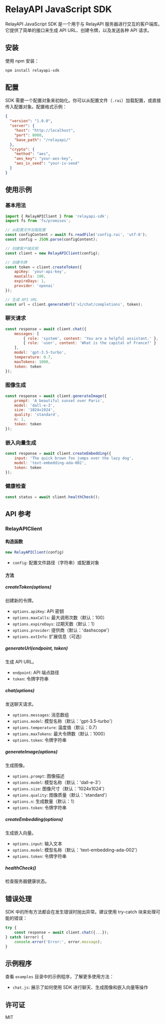 # RelayAPI JavaScript SDK

RelayAPI JavaScript SDK 是一个用于与 RelayAPI 服务器进行交互的客户端库。它提供了简单的接口来生成 API URL、创建令牌，以及发送各种 API 请求。

## 安装

使用 npm 安装：

```bash
npm install relayapi-sdk
```

## 配置

SDK 需要一个配置对象来初始化。你可以从配置文件（`.rai`）加载配置，或直接传入配置对象。配置格式示例：

```json
{
  "version": "1.0.0",
  "server": {
    "host": "http://localhost",
    "port": 8080,
    "base_path": "/relayapi/"
  },
  "crypto": {
    "method": "aes",
    "aes_key": "your-aes-key",
    "aes_iv_seed": "your-iv-seed"
  }
}
```

## 使用示例

### 基本用法

```javascript
import { RelayAPIClient } from 'relayapi-sdk';
import fs from 'fs/promises';

// 从配置文件加载配置
const configContent = await fs.readFile('config.rai', 'utf-8');
const config = JSON.parse(configContent);

// 创建客户端实例
const client = new RelayAPIClient(config);

// 创建令牌
const token = client.createToken({
    apiKey: 'your-api-key',
    maxCalls: 100,
    expireDays: 1,
    provider: 'openai'
});

// 生成 API URL
const url = client.generateUrl('v1/chat/completions', token);
```

### 聊天请求

```javascript
const response = await client.chat({
    messages: [
        { role: 'system', content: 'You are a helpful assistant.' },
        { role: 'user', content: 'What is the capital of France?' }
    ],
    model: 'gpt-3.5-turbo',
    temperature: 0.7,
    maxTokens: 1000,
    token: token
});
```

### 图像生成

```javascript
const response = await client.generateImage({
    prompt: 'A beautiful sunset over Paris',
    model: 'dall-e-3',
    size: '1024x1024',
    quality: 'standard',
    n: 1,
    token: token
});
```

### 嵌入向量生成

```javascript
const response = await client.createEmbedding({
    input: 'The quick brown fox jumps over the lazy dog',
    model: 'text-embedding-ada-002',
    token: token
});
```

### 健康检查

```javascript
const status = await client.healthCheck();
```

## API 参考

### RelayAPIClient

#### 构造函数

```javascript
new RelayAPIClient(config)
```

- `config`: 配置文件路径（字符串）或配置对象

#### 方法

##### createToken(options)

创建新的令牌。

- `options.apiKey`: API 密钥
- `options.maxCalls`: 最大调用次数（默认：100）
- `options.expireDays`: 过期天数（默认：1）
- `options.provider`: 提供商（默认：'dashscope'）
- `options.extInfo`: 扩展信息（可选）

##### generateUrl(endpoint, token)

生成 API URL。

- `endpoint`: API 端点路径
- `token`: 令牌字符串

##### chat(options)

发送聊天请求。

- `options.messages`: 消息数组
- `options.model`: 模型名称（默认：'gpt-3.5-turbo'）
- `options.temperature`: 温度值（默认：0.7）
- `options.maxTokens`: 最大令牌数（默认：1000）
- `options.token`: 令牌字符串

##### generateImage(options)

生成图像。

- `options.prompt`: 图像描述
- `options.model`: 模型名称（默认：'dall-e-3'）
- `options.size`: 图像尺寸（默认：'1024x1024'）
- `options.quality`: 图像质量（默认：'standard'）
- `options.n`: 生成数量（默认：1）
- `options.token`: 令牌字符串

##### createEmbedding(options)

生成嵌入向量。

- `options.input`: 输入文本
- `options.model`: 模型名称（默认：'text-embedding-ada-002'）
- `options.token`: 令牌字符串

##### healthCheck()

检查服务器健康状态。

## 错误处理

SDK 中的所有方法都会在发生错误时抛出异常。建议使用 try-catch 块来处理可能的错误：

```javascript
try {
    const response = await client.chat({...});
} catch (error) {
    console.error('Error:', error.message);
}
```

## 示例程序

查看 `examples` 目录中的示例程序，了解更多使用方法：

- `chat.js`: 展示了如何使用 SDK 进行聊天、生成图像和嵌入向量等操作

## 许可证

MIT 